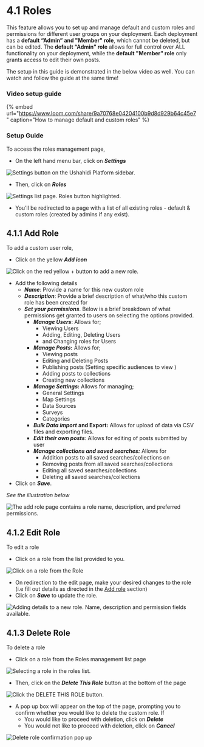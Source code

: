 # 4.1 Roles

This feature allows you to set up and manage default and custom roles and permissions for different user groups on your deployment. Each deployment has a **default “Admin” and "Member" role**, which cannot be deleted, but can be edited. The **default “Admin” role** allows for full control over ALL functionality on your deployment, while the **default "Member" role** only grants access to edit their own posts.

The setup in this guide is demonstrated in the below video as well. You can watch and follow the guide at the same time!

### Video setup guide

{% embed url="https://www.loom.com/share/9a70768e04204100b9d8d929b64c45e7" caption="How to manage default and custom roles" %}

### Setup Guide

To access the roles management page,

* On the left hand menu bar, click on _**Settings**_

![Settings button on the Ushahidi Platform sidebar.](../.gitbook/assets/click_on_settings%20%281%29.png)

* Then, click on _**Roles**_

![Settings list page. Roles button highlighted.](../.gitbook/assets/updated_roles.png)

* You’ll be redirected to a page with a list of all existing roles - default & custom roles \(created by admins if any exist\).

## 4.1.1 Add Role

To add a custom user role,

* Click on the yellow _**Add icon**_

![Click on the red yellow + button to add a new role.](../.gitbook/assets/click_on_add_role.png)

* Add the following details
  * _**Name**_: Provide a name for this new custom role
  * _**Description**_: Provide a brief description of what/who this custom role has been created for
  * _**Set your permissions**_. Below is a brief breakdown of what permissions get granted to users on selecting the options provided.
    * _**Manage Users**_: Allows for;
      * Viewing Users
      * Adding, Editing, Deleting Users
      * and Changing roles for Users
    * _**Manage Posts**_**:** Allows for;
      * Viewing posts
      * Editing and Deleting Posts
      * Publishing posts \(Setting specific audiences to view \)
      * Adding posts to collections
      * Creating new collections
    * _**Manage Settings**_**:** Allows for managing;
      * General Settings
      * Map Settings
      * Data Sources
      * Surveys
      * Categories
    * _**Bulk Data import**_ **and Export:** Allows for upload of data via CSV files and exporting files.
    * _**Edit their own posts**_: Allows for editing of posts submitted by user
    * _**Manage collections and saved searches:**_ Allows for
      * Addition posts to all saved searches/collections on
      * Removing posts from all saved searches/collections
      * Editing all saved searches/collections
      * Deleting all saved searches/collections
* Click on _**Save**_.

_See the illustration below_

![The add role page contains a role name, description, and preferred permissions.](../.gitbook/assets/permissions_updated.png)

## 4.1.2 Edit Role

To edit a role

* Click on a role from the list provided to you.

![Click on a role from the Role ](../.gitbook/assets/select_edit_role.png)

* On redirection to the edit page, make your desired changes to the role \(i.e fill out details as directed in the [Add role](4.1-roles.md#411-add-role) section\)
* Click on _**Save**_ to update the role.

![Adding details to a new role. Name, description and permission fields available.](../.gitbook/assets/edit_role_2.png)

## 4.1.3 Delete Role

To delete a role

* Click on a role from the Roles management list page

![Selecting a role in the roles list.](../.gitbook/assets/select_edit_role%20%281%29.png)

* Then, click on the _**Delete This Role**_ button at the bottom of the page

![Click the DELETE THIS ROLE button.](../.gitbook/assets/delete_role.png)

* A pop up box will appear on the top of the page, prompting you to confirm whether you would like to delete the custom role. If
  * You would like to proceed with deletion, click on _**Delete**_
  * You would not like to proceed with deletion, click on _**Cancel**_

![Delete role confirmation  pop up](../.gitbook/assets/confirm_delete_role.png)

